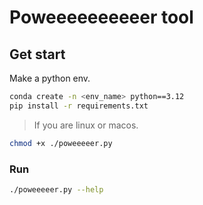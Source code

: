# Poweeeeeeeeeer tool

## Get start

Make a python env.

```sh
conda create -n <env_name> python==3.12
pip install -r requirements.txt
```

> If you are linux or macos.
```sh
chmod +x ./poweeeeer.py
```


### Run

```sh
./poweeeeer.py --help
```